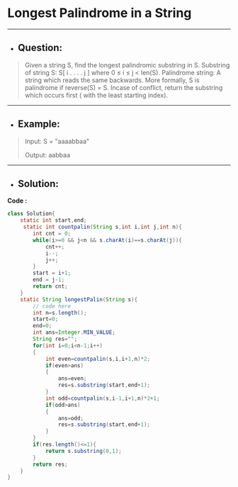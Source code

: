 # Longest Palindrome in a String
---
- ## Question:
> Given a string S, find the longest palindromic substring in S. Substring of string S: S[ i . . . . j ] where 0 ≤ i ≤ j < len(S). Palindrome string: A string which reads the same backwards. More formally, S is palindrome if reverse(S) = S. Incase of conflict, return the substring which occurs first ( with the least starting index).
---
- ## Example:
> Input:
S = "aaaabbaa"
>
> Output: aabbaa
---
- ## Solution:
**Code :**
```java
class Solution{
    static int start,end;
     static int countpalin(String s,int i,int j,int n){
        int cnt = 0;
        while(i>=0 && j<n && s.charAt(i)==s.charAt(j)){
            cnt++;
            i--;
            j++;
        }
        start = i+1;
        end = j-1;
        return cnt;
    }
    static String longestPalin(String s){
        // code here
        int n=s.length();
        start=0;
        end=0;
        int ans=Integer.MIN_VALUE;
        String res="";
        for(int i=0;i<n-1;i++)
        {
            int even=countpalin(s,i,i+1,n)*2;
            if(even>ans)
            {
                ans=even;
                res=s.substring(start,end+1);
            }
            int odd=countpalin(s,i-1,i+1,n)*2+1;
            if(odd>ans)
            {
                ans=odd;
                res=s.substring(start,end+1);
            }
        }
        if(res.length()<=1){
            return s.substring(0,1);
        }
        return res;
    }
}
